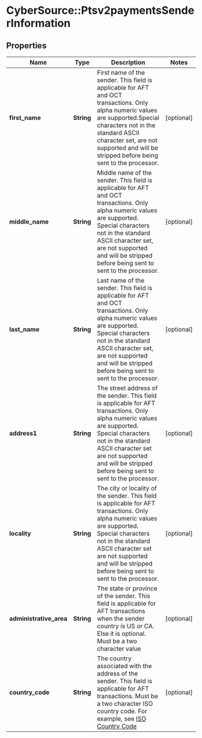 # CyberSource::Ptsv2paymentsSenderInformation

## Properties
Name | Type | Description | Notes
------------ | ------------- | ------------- | -------------
**first_name** | **String** | First name of the sender. This field is applicable for AFT and OCT transactions.   Only alpha numeric values are supported.Special characters not in the standard ASCII character set, are not supported and will be stripped before being sent to the processor.  | [optional] 
**middle_name** | **String** | Middle name of the sender. This field is applicable for AFT and OCT transactions.   Only alpha numeric values are supported. Special characters not in the standard ASCII character set, are not supported and will be stripped before being sent to sent to the processor.  | [optional] 
**last_name** | **String** | Last name of the sender. This field is applicable for AFT and OCT transactions.  Only alpha numeric values are supported. Special characters not in the standard ASCII character set, are not supported and will be stripped before being sent to sent to the processor.  | [optional] 
**address1** | **String** | The street address of the sender. This field is applicable for AFT transactions.     Only alpha numeric values are supported.  Special characters not in the standard ASCII character set are not supported and will be stripped before being sent to sent to the processor.  | [optional] 
**locality** | **String** | The city or locality of the sender. This field is applicable for AFT transactions.  Only alpha numeric values are supported.  Special characters not in the standard ASCII character set are not supported and will be stripped before being sent to sent to the processor.  | [optional] 
**administrative_area** | **String** | The state or province of the sender. This field is applicable for AFT transactions when the sender country is US or CA. Else it is optional.  Must be a two character value  | [optional] 
**country_code** | **String** | The country associated with the address of the sender. This field is applicable for AFT transactions.   Must be a two character ISO country code.  For example, see [ISO Country Code](https://developer.cybersource.com/docs/cybs/en-us/country-codes/reference/all/na/country-codes/country-codes.html)  | [optional] 


